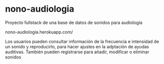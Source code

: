 # nono-audiologia

Proyecto fullstack de una base de datos de sonidos para audiología

nono-audiologia.herokuapp.com/

Los usuarios pueden consultar información de la frecuencia e intensidad de un sonido y reproducirlo, para hacer ajustes en la adptación de ayudas auditivas.
También pueden registrarse para añadir, modificar o eliminar sonidos
